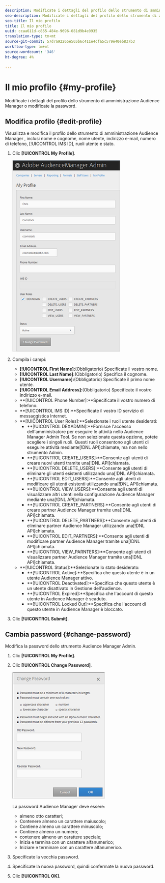 ```yaml
---
description: Modificate i dettagli del profilo dello strumento di amministrazione Audience Manager  o modificate la password.
seo-description: Modificate i dettagli del profilo dello strumento di amministrazione Audience Manager  o modificate la password.
seo-title: Il mio profilo
title: Il mio profilo
uuid: ccaa611d-c855-484e-9696-081d9b4e0935
translation-type: tm+mt
source-git-commit: 57d7a92265e565b6c411e4cfa5c579e40eb837b3
workflow-type: tm+mt
source-wordcount: '346'
ht-degree: 4%

---
```



# Il mio profilo {#my-profile}

Modificate i dettagli del profilo dello strumento di amministrazione Audience Manager  o modificate la password.

<!-- c_my_profile.xml -->

## Modifica profilo {#edit-profile}

Visualizza e modifica il profilo dello strumento di amministrazione Audience Manager , inclusi nome e cognome, nome utente, indirizzo e-mail, numero di telefono, [!UICONTROL IMS ID], ruoli utente e stato.

<!-- t_edit_profile.xml -->

1. Clic **[!UICONTROL My Profile]**.

   ![Risultato del passaggio](assets/profile.png)

2. Compila i campi:
   * **[!UICONTROL First Name]:**(Obbligatorio) Specificate il vostro nome.
   * **[!UICONTROL Last Name]:**(Obbligatorio) Specifica il cognome.
   * **[!UICONTROL Username]:**(Obbligatorio) Specificate il primo nome utente.
   * **[!UICONTROL Email Address]:**(Obbligatorio) Specificate il vostro indirizzo e-mail.
   * **[!UICONTROL Phone Number]:**Specificate il vostro numero di telefono.
   * **[!UICONTROL IMS ID]:**Specificate il vostro ID servizio di messaggistica Internet.
   * **[!UICONTROL User Roles]:**Selezionate i ruoli utente desiderati:
      * **[!UICONTROL DEXADMIN]:**Fornisce l&#39;accesso dell&#39;amministratore per eseguire le attività nello  Audience Manager Admin Tool. Se non selezionate questa opzione, potete scegliere i singoli ruoli. Questi ruoli consentono agli utenti di eseguire attività mediante[!DNL API]chiamate, ma non nello strumento Admin.
      * **[!UICONTROL CREATE_USERS]:**Consente agli utenti di creare nuovi utenti tramite una[!DNL API]chiamata.
      * **[!UICONTROL DELETE_USERS]:**Consente agli utenti di eliminare gli utenti esistenti utilizzando una[!DNL API]chiamata.
      * **[!UICONTROL EDIT_USERS]:**Consente agli utenti di modificare gli utenti esistenti utilizzando una[!DNL API]chiamata.
      * **[!UICONTROL VIEW_USERS]:**Consente agli utenti di visualizzare altri utenti nella configurazione  Audience Manager mediante una[!DNL API]chiamata.
      * **[!UICONTROL CREATE_PARTNERS]:**Consente agli utenti di creare  partner Audience Manager tramite una[!DNL API]chiamata.
      * **[!UICONTROL DELETE_PARTNERS]:**Consente agli utenti di eliminare  partner Audience Manager utilizzando una[!DNL API]chiamata.
      * **[!UICONTROL EDIT_PARTNERS]:**Consente agli utenti di modificare  partner Audience Manager tramite una[!DNL API]chiamata.
      * **[!UICONTROL VIEW_PARNTERS]:**Consente agli utenti di visualizzare  partner Audience Manager tramite una[!DNL API]chiamata.
   * **[!UICONTROL Status]:**Selezionate lo stato desiderato:
      * **[!UICONTROL Active]:**Specifica che questo utente è in un utente Audience Manager  attivo.
      * **[!UICONTROL Deactivated]:**Specifica che questo utente è un utente disattivato in Gestione dell&#39;audience.
      * **[!UICONTROL Expired]:**Specifica che l&#39;account di questo utente in  Audience Manager è scaduto.
      * **[!UICONTROL Locked Out]:**Specifica che l&#39;account di questo utente in  Audience Manager è bloccato.
3. Clic **[!UICONTROL Submit]**.

## Cambia password {#change-password}

Modifica la password  dello strumento Audience Manager Admin.

<!-- t_change_password.xml -->

1. Clic **[!UICONTROL My Profile]**.
1. Clic **[!UICONTROL Change Password]**.

   ![](assets/change_password.png)

   La password Audience Manager  deve essere:

   * almeno otto caratteri;
   * Contenere almeno un carattere maiuscolo;
   * Contiene almeno un carattere minuscolo;
   * Contiene almeno un numero;
   * contenere almeno un carattere speciale;
   * Inizia e termina con un carattere alfanumerico;
   * Iniziare e terminare con un carattere alfanumerico.

1. Specificate la vecchia password.
1. Specificate la nuova password, quindi confermate la nuova password.
1. Clic **[!UICONTROL OK]**.